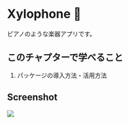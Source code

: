 # Xylophone 🎹

ピアノのような楽器アプリです。
## このチャプターで学べること
1. パッケージの導入方法・活用方法

## Screenshot
![](https://storage.googleapis.com/zenn-user-upload/v5ctlpyq7j3ddzgl50a7s8vzn9dk)
